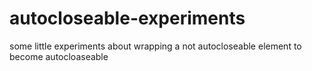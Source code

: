 # autocloseable-experiments
some little experiments about wrapping a not autocloseable element to become autocloaseable
